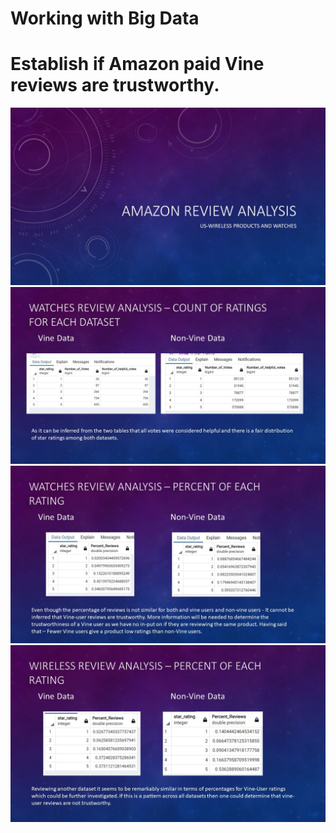 # Working with Big Data

# Establish if Amazon paid Vine reviews are trustworthy. 

![image](https://raw.githubusercontent.com/aarvinrathod/amazon_review_analysis/main/assets/Slide1.JPG)
![image](https://raw.githubusercontent.com/aarvinrathod/amazon_review_analysis/main/assets/Slide2.JPG)
![image](https://raw.githubusercontent.com/aarvinrathod/amazon_review_analysis/main/assets/Slide3.JPG)
![image](https://raw.githubusercontent.com/aarvinrathod/amazon_review_analysis/main/assets/Slide4.JPG)